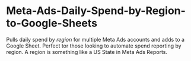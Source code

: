 # Meta-Ads-Daily-Spend-by-Region-to-Google-Sheets
Pulls daily spend by *region* for multiple Meta Ads accounts and adds to a Google Sheet. Perfect tor those looking to automate spend reporting by region. A region is something like a US State in Meta Ads Reports.
